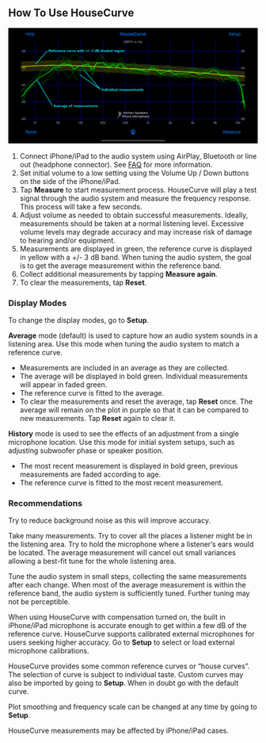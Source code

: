 ## How To Use HouseCurve

![](/assets/img/iPhonePlotMarkup.png)

1. Connect iPhone/iPad to the audio system using AirPlay, Bluetooth or line out (headphone connector).  See [FAQ](/FAQ.md) for more information.
1. Set initial volume to a low setting using the Volume Up / Down buttons on the side of the iPhone/iPad.
1. Tap **Measure** to start measurement process.  HouseCurve will play a test signal through the audio system and measure the frequency response.  This process will take a few seconds.
1. Adjust volume as needed to obtain successful measurements.  Ideally, measurements should be taken at a normal listening level.  Excessive volume levels may degrade accuracy and may increase risk of damage to hearing and/or equipment.
1. Measurements are displayed in green, the reference curve is displayed in yellow with a +/- 3 dB band. When tuning the audio system, the goal is to get the average measurement within the reference band.
1. Collect additional measurements by tapping **Measure again**.
1. To clear the measurements, tap **Reset**.

### Display Modes

To change the display modes, go to **Setup**.

**Average** mode (default) is used to capture how an audio system sounds in a listening area.  Use this mode when tuning the audio system to match a reference curve.  
* Measurements are included in an average as they are collected.
* The average will be displayed in bold green.  Individual measurements will appear in faded green.
* The reference curve is fitted to the average.
* To clear the measurements and reset the average, tap **Reset** once. The average will remain on the plot in purple so that it can be compared to new measurements. Tap **Reset** again to clear it.

**History** mode is used to see the effects of an adjustment from a single microphone location.  Use this mode for initial system setups, such as adjusting subwoofer phase or speaker position.
* The most recent measurement is displayed in bold green, previous measurements are faded according to age.
* The reference curve is fitted to the most recent measurement.

### Recommendations

Try to reduce background noise as this will improve accuracy.

Take many measurements.  Try to cover all the places a listener might be in the listening area.  Try to hold the microphone where a listener’s ears would be located.  The average measurement will cancel out small variances allowing a best-fit tune for the whole listening area.

Tune the audio system in small steps, collecting the same measurements after each change.  When most of the average measurement is within the reference band, the audio system is sufficiently tuned.  Further tuning may not be perceptible.

When using HouseCurve with compensation turned on, the built in iPhone/iPad microphone is accurate enough to get within a few dB of the reference curve.  HouseCurve supports calibrated external microphones for users seeking higher accuracy.  Go to **Setup** to select or load external microphone calibrations.

HouseCurve provides some common reference curves or “house curves”.  The selection of curve is subject to individual taste.  Custom curves may also be imported by going to **Setup**.  When in doubt go with the default curve.

Plot smoothing and frequency scale can be changed at any time by going to **Setup**.

HouseCurve measurements may be affected by iPhone/iPad cases.

